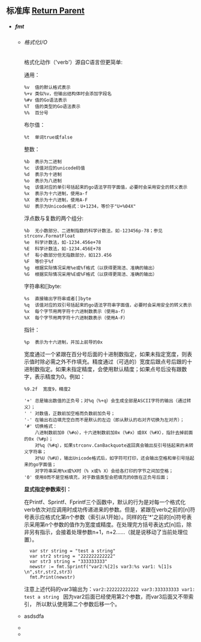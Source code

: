 ## 标准库 [Return Parent](../README.md)

- ##### fmt

  - ###### 格式化I/O

    格式化动作（'verb'）源自C语言但更简单:

    通用：

    ```
    %v	值的默认格式表示
    %+v	类似%v，但输出结构体时会添加字段名
    %#v	值的Go语法表示
    %T	值的类型的Go语法表示
    %%	百分号
    ```

    布尔值：

    ```
    %t	单词true或false
    ```

    整数：

    ```
    %b	表示为二进制
    %c	该值对应的unicode码值
    %d	表示为十进制
    %o	表示为八进制
    %q	该值对应的单引号括起来的go语法字符字面值，必要时会采用安全的转义表示
    %x	表示为十六进制，使用a-f
    %X	表示为十六进制，使用A-F
    %U	表示为Unicode格式：U+1234，等价于"U+%04X"
    ```

    浮点数与复数的两个组分:

    ```
    %b	无小数部分、二进制指数的科学计数法，如-123456p-78；参见strconv.FormatFloat
    %e	科学计数法，如-1234.456e+78
    %E	科学计数法，如-1234.456E+78
    %f	有小数部分但无指数部分，如123.456
    %F	等价于%f
    %g	根据实际情况采用%e或%f格式（以获得更简洁、准确的输出）
    %G	根据实际情况采用%E或%F格式（以获得更简洁、准确的输出）
    ```

    字符串和[]byte:

    ```
    %s	直接输出字符串或者[]byte
    %q	该值对应的双引号括起来的go语法字符串字面值，必要时会采用安全的转义表示
    %x	每个字节用两字符十六进制数表示（使用a-f）
    %X	每个字节用两字符十六进制数表示（使用A-F）   
    ```

    指针：

    ```
    %p	表示为十六进制，并加上前导的0x
    ```

    宽度通过一个紧跟在百分号后面的十进制数指定，如果未指定宽度，则表示值时除必需之外不作填充。精度通过（可选的）宽度后跟点号后跟的十进制数指定。如果未指定精度，会使用默认精度；如果点号后没有跟数字，表示精度为0。例如：

    ```
    %9.2f  宽度9，精度2
    ```

    ```
    '+'	总是输出数值的正负号；对%q（%+q）会生成全部是ASCII字符的输出（通过转义）；
    ' '	对数值，正数前加空格而负数前加负号；
    '-'	在输出右边填充空白而不是默认的左边（即从默认的右对齐切换为左对齐）；
    '#'	切换格式：
      	八进制数前加0（%#o），十六进制数前加0x（%#x）或0X（%#X），指针去掉前面的0x（%#p）；
     	对%q（%#q），如果strconv.CanBackquote返回真会输出反引号括起来的未转义字符串；
     	对%U（%#U），输出Unicode格式后，如字符可打印，还会输出空格和单引号括起来的go字面值；
      	对字符串采用%x或%X时（% x或% X）会给各打印的字节之间加空格；
    '0'	使用0而不是空格填充，对于数值类型会把填充的0放在正负号后面；
    ```

    **显式指定参数索引：**

    ​	在Printf、Sprintf、Fprintf三个函数中，默认的行为是对每一个格式化verb依次对应调用时成功传递进来的参数。但是，紧跟在verb之前的[n]符号表示应格式化第n个参数（索引从1开始）。同样的在'*'之前的[n]符号表示采用第n个参数的值作为宽度或精度。在处理完方括号表达式[n]后，除非另有指示，会接着处理参数n+1，n+2……（就是说移动了当前处理位置）。

    ```
      var str string = "test a string"
      var str2 string = "222222222222"
      var str3 string = "333333333"
      newstr := fmt.Sprintf("var2:%[2]s var3:%s var1: %[1]s \n",str,str2,str3)
      fmt.Print(newstr)
    ```

    注意上述代码的var3输出为：`var2:222222222222 var3:333333333 var1: test a string ` 因为var2后面已经使用第2个参数，而var3后面又不带索引， 所以默认使用第二个参数后移一个。

    

  

  - asdsdfa
  - 
  - 